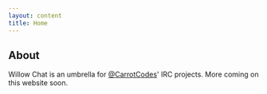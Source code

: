 ```yaml
---
layout: content
title: Home
---
```


## About

Willow Chat is an umbrella for [@CarrotCodes](https://www.twitter.com/carrotcodes)' IRC projects. More coming on this website soon.
